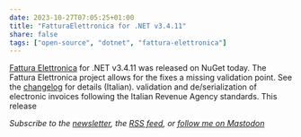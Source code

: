 ```yaml
---
date: 2023-10-27T07:05:25+01:00
title: "FatturaElettronica for .NET v3.4.11"
share: false
tags: ["open-source", "dotnet", "fattura-elettronica"]
---
```

[Fattura Elettronica][2] for .NET v3.4.11 was released on NuGet today. The Fattura Elettronica project allows for the
fixes a missing validation point. See the [changelog][1] for details (Italian). validation and de/serialization of
electronic invoices following the Italian Revenue Agency standards. This release

*Subscribe to the [newsletter][nl], the [RSS feed][rss], or [follow me on Mastodon][m]*

[1]: https://fatturaelettronicaopensource.org/docs/changelog.html#v-3411
[2]: https://fatturaelettronicaopensource.org/docs
 [rss]: https://nicolaiarocci.com/index.xml
 [m]: https://fosstodon.org/@nicola
 [nl]: https://nicolaiarocci.substack.com
